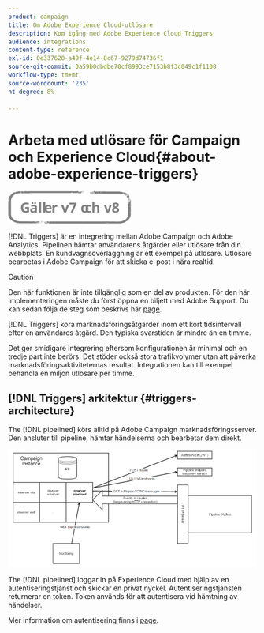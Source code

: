 ```yaml
---
product: campaign
title: Om Adobe Experience Cloud-utlösare
description: Kom igång med Adobe Experience Cloud Triggers
audience: integrations
content-type: reference
exl-id: 0e337620-a49f-4e14-8c67-9279d74736f1
source-git-commit: 0a59b0dbdbe70cf8993ce7153b8f3c049c1f1108
workflow-type: tm+mt
source-wordcount: '235'
ht-degree: 8%

---
```


# Arbeta med utlösare för Campaign och Experience Cloud{#about-adobe-experience-triggers}

![](../../assets/common.svg)

[!DNL Triggers] är en integrering mellan Adobe Campaign och Adobe Analytics. Pipelinen hämtar användarens åtgärder eller utlösare från din webbplats. En kundvagnsöverläggning är ett exempel på utlösare. Utlösare bearbetas i Adobe Campaign för att skicka e-post i nära realtid.

>[!CAUTION]
>
>Den här funktionen är inte tillgänglig som en del av produkten. För den här implementeringen måste du först öppna en biljett med Adobe Support. Du kan sedan följa de steg som beskrivs här [page](../../integrations/using/configuring-pipeline.md#prerequisites).

[!DNL Triggers] köra marknadsföringsåtgärder inom ett kort tidsintervall efter en användares åtgärd. Den typiska svarstiden är mindre än en timme.

Det ger smidigare integrering eftersom konfigurationen är minimal och en tredje part inte berörs.
Det stöder också stora trafikvolymer utan att påverka marknadsföringsaktiviteternas resultat. Integrationen kan till exempel behandla en miljon utlösare per timme.

## [!DNL Triggers] arkitektur {#triggers-architecture}

The [!DNL pipelined] körs alltid på Adobe Campaign marknadsföringsserver. Den ansluter till pipeline, hämtar händelserna och bearbetar dem direkt.

![](assets/triggers_2.png)

The [!DNL pipelined] loggar in på Experience Cloud med hjälp av en autentiseringstjänst och skickar en privat nyckel. Autentiseringstjänsten returnerar en token. Token används för att autentisera vid hämtning av händelser.

Mer information om autentisering finns i [page](../../integrations/using/configuring-adobe-io.md).
